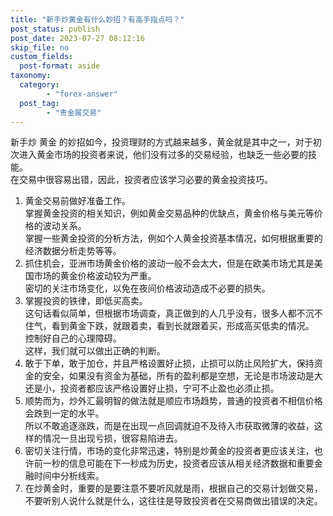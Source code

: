 ```yaml
---
title: "新手炒黄金有什么妙招？有高手指点吗？"
post_status: publish
post_date: 2023-07-27 08:12:16
skip_file: no
custom_fields: 
  post-format: aside
taxonomy:
  category:
        - "forex-answer"
  post_tag:
        - "贵金属交易"
---
```


新手炒 黄金 的妙招如今，投资理财的方式越来越多，黄金就是其中之一，对于初次进入黄金市场的投资者来说，他们没有过多的交易经验，也缺乏一些必要的技能。  
在交易中很容易出错，因此，投资者应该学习必要的黄金投资技巧。

1. 黄金交易前做好准备工作。  
    掌握黄金投资的相关知识，例如黄金交易品种的优缺点，黄金价格与美元等价格的波动关系。  
    掌握一些黄金投资的分析方法，例如个人黄金投资基本情况，如何根据重要的经济数据分析走势等等。
2. 抓住机会，亚洲市场黄金价格的波动一般不会太大，但是在欧美市场尤其是美国市场的黄金价格波动较为严重。  
    密切的关注市场变化，以免在夜间价格波动造成不必要的损失。
3. 掌握投资的铁律，即低买高卖。  
    这句话看似简单，但根据市场调查，真正做到的人几乎没有，很多人都不沉不住气，看到黄金下跌，就跟着卖，看到长就跟着买，形成高买低卖的情况。  
    控制好自己的心理障碍。  
    这样，我们就可以做出正确的判断。
4. 敢于下单，敢于加仓，并且严格设置好止损，止损可以防止风险扩大，保持资金的安全，如果没有资金为基础，所有的盈利都是空想，无论是市场波动是大还是小，投资者都应该严格设置好止损，宁可不止盈也必须止损。
5. 顺势而为，炒外汇最明智的做法就是顺应市场趋势，普通的投资者不相信价格会跌到一定的水平。  
    所以不敢追逐涨跌，而是在出现一点回调就迫不及待入市获取微薄的收益，这样的情况一旦出现亏损，很容易陷进去。
6. 密切关注行情，市场的变化非常迅速，特别是炒黄金的投资者更应该关注，也许前一秒的信息可能在下一秒成为历史，投资者应该从相关经济数据和重要金融时间中分析线索。
7. 在炒黄金时，重要的是要注意不要听风就是雨，根据自己的交易计划做交易，不要听别人说什么就是什么，这往往是导致投资者在交易商做出错误的决定。
